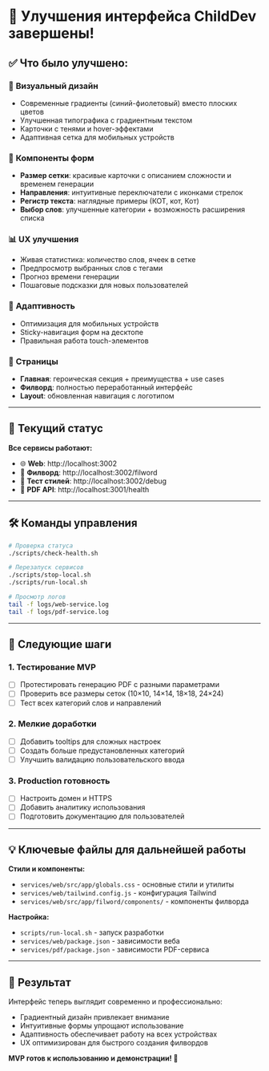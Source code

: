 # 🎉 Улучшения интерфейса ChildDev завершены!

## ✅ Что было улучшено:

### 🎨 **Визуальный дизайн**
- Современные градиенты (синий-фиолетовый) вместо плоских цветов
- Улучшенная типографика с градиентным текстом  
- Карточки с тенями и hover-эффектами
- Адаптивная сетка для мобильных устройств

### 🧩 **Компоненты форм**
- **Размер сетки**: красивые карточки с описанием сложности и временем генерации
- **Направления**: интуитивные переключатели с иконками стрелок
- **Регистр текста**: наглядные примеры (КОТ, кот, Кот)
- **Выбор слов**: улучшенные категории + возможность расширения списка

### 📊 **UX улучшения**
- Живая статистика: количество слов, ячеек в сетке
- Предпросмотр выбранных слов с тегами
- Прогноз времени генерации
- Пошаговые подсказки для новых пользователей

### 📱 **Адаптивность**  
- Оптимизация для мобильных устройств
- Sticky-навигация форм на десктопе
- Правильная работа touch-элементов

### 🎯 **Страницы**
- **Главная**: героическая секция + преимущества + use cases
- **Филворд**: полностью переработанный интерфейс
- **Layout**: обновленная навигация с логотипом

---

## 🚀 Текущий статус

**Все сервисы работают:**
- 🌐 **Web**: http://localhost:3002
- 📄 **Филворд**: http://localhost:3002/filword  
- 🧪 **Тест стилей**: http://localhost:3002/debug
- 🔧 **PDF API**: http://localhost:3001/health

---

## 🛠 Команды управления

```bash
# Проверка статуса
./scripts/check-health.sh

# Перезапуск сервисов
./scripts/stop-local.sh
./scripts/run-local.sh

# Просмотр логов
tail -f logs/web-service.log
tail -f logs/pdf-service.log
```

---

## 🎯 Следующие шаги

### 1. **Тестирование MVP** 
- [ ] Протестировать генерацию PDF с разными параметрами
- [ ] Проверить все размеры сеток (10×10, 14×14, 18×18, 24×24)  
- [ ] Тест всех категорий слов и направлений

### 2. **Мелкие доработки**
- [ ] Добавить tooltips для сложных настроек
- [ ] Создать больше предустановленных категорий
- [ ] Улучшить валидацию пользовательского ввода

### 3. **Production готовность**
- [ ] Настроить домен и HTTPS
- [ ] Добавить аналитику использования  
- [ ] Подготовить документацию для пользователей

---

## 💡 Ключевые файлы для дальнейшей работы

**Стили и компоненты:**
- `services/web/src/app/globals.css` - основные стили и утилиты
- `services/web/tailwind.config.js` - конфигурация Tailwind
- `services/web/src/app/filword/components/` - компоненты филворда

**Настройка:**
- `scripts/run-local.sh` - запуск разработки
- `services/web/package.json` - зависимости веба
- `services/pdf/package.json` - зависимости PDF-сервиса

---

## 📸 Результат

Интерфейс теперь выглядит современно и профессионально:
- Градиентный дизайн привлекает внимание
- Интуитивные формы упрощают использование  
- Адаптивность обеспечивает работу на всех устройствах
- UX оптимизирован для быстрого создания филвордов

**MVP готов к использованию и демонстрации! 🎉**
